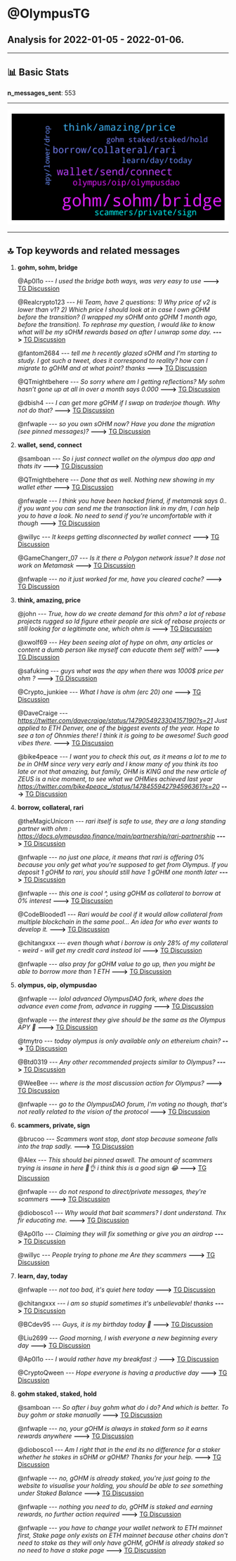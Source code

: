 # **@OlympusTG**
 ## Analysis for **2022-01-05** - **2022-01-06**.

---

## 📊 **Basic Stats**

**n_messages_sent**: 553

---
![wordcloud](OlympusTG_1Days_wordcloud.png)

---


## 🔝 **Top keywords and related messages**

1. **gohm, sohm, bridge**

    @Ap0l1o --- *I used the bridge both ways, was very easy to use* **--->** [TG Discussion](https://t.me/OlympusTG/142991)

    @Realcrypto123 --- *Hi Team, have 2 questions: 1) Why price of v2 is lower than v1? 2) Which price I should look at in case I own gOHM before the transition? (I wrapped my sOHM onto gOHM 1 month ago, before the transition). To rephrase my question, I would like to know what will be my sOHM rewards based on after I unwrap some day.* **--->** [TG Discussion](https://t.me/OlympusTG/142349)

    @fantom2684 --- *tell me h recently glazed sOHM and I'm starting to study. I got such a tweet, does it correspond to reality? how can I migrate to gOHM and at what point? thanks* **--->** [TG Discussion](https://t.me/OlympusTG/143048)

    @QTmightbehere --- *So sorry where am I getting reflections? My sohm hasn’t gone up at all in over a month says 0.000* **--->** [TG Discussion](https://t.me/OlympusTG/142963)

    @dbish4 --- *I can get more gOHM if I swap on traderjoe though. Why not do that?* **--->** [TG Discussion](https://t.me/OlympusTG/143329)

    @nfwaple --- *so you own sOHM now? Have you done the migration (see pinned messages)?* **--->** [TG Discussion](https://t.me/OlympusTG/142948)

2. **wallet, send, connect**

    @samboan --- *So i just connect wallet on the olympus dao app and thats itv* **--->** [TG Discussion](https://t.me/OlympusTG/143029)

    @QTmightbehere --- *Done that as well. Nothing new showing in my wallet ether* **--->** [TG Discussion](https://t.me/OlympusTG/142956)

    @nfwaple --- *I think you have been hacked friend, if metamask says 0.. if you want you can send me the transaction link in my dm, I can help you to have a look. No need to send if you're uncomfortable with it though* **--->** [TG Discussion](https://t.me/OlympusTG/143175)

    @willyc --- *It keeps getting disconnected by wallet connect* **--->** [TG Discussion](https://t.me/OlympusTG/142870)

    @GameChangerr_07 --- *Is it there a Polygon network issue? It dose not work on Metamask* **--->** [TG Discussion](https://t.me/OlympusTG/142250)

    @nfwaple --- *no it just worked for me, have you cleared cache?* **--->** [TG Discussion](https://t.me/OlympusTG/142334)

3. **think, amazing, price**

    @john --- *True, how do we create demand for this ohm? a lot of rebase projects rugged so Id figure etheir people are sick of rebase projects or still looking for a legitimate one, which ohm is* **--->** [TG Discussion](https://t.me/OlympusTG/142909)

    @xwolf69 --- *Hey been seeing alot of hype on ohm, any articles or content a dumb person like myself can educate them self with?* **--->** [TG Discussion](https://t.me/OlympusTG/143301)

    @safuking --- *guys what was the apy when there was 1000$ price per ohm ?* **--->** [TG Discussion](https://t.me/OlympusTG/142317)

    @Crypto_junkiee --- *What I have is ohm (erc 20) one* **--->** [TG Discussion](https://t.me/OlympusTG/142538)

    @DaveCraige --- *https://twitter.com/davecraige/status/1479054923304157190?s=21  Just applied to ETH Denver, one of the biggest events of the year.  Hope to see a ton of Ohnmies there!  I think it is going to be awesome!  Such good vibes there.* **--->** [TG Discussion](https://t.me/OlympusTG/143231)

    @bike4peace --- *I want you to check this out, as it means a lot to me to be in OHM since very very early and I know many of you think its too late or not that amazing, but family, OHM is KING and the new article of ZEUS is a nice moment, to see what we OHMies achieved last year https://twitter.com/bike4peace_/status/1478455942794596361?s=20* **--->** [TG Discussion](https://t.me/OlympusTG/142241)

4. **borrow, collateral, rari**

    @theMagicUnicorn --- *rari itself is safe to use, they are a long standing partner with ohm : https://docs.olympusdao.finance/main/partnership/rari-partnership* **--->** [TG Discussion](https://t.me/OlympusTG/142382)

    @nfwaple --- *no just one place, it means that rari is offering 0% because you only get what you're supposed to get from Olympus. If you deposit 1 gOHM to rari, you should still have 1 gOHM one month later* **--->** [TG Discussion](https://t.me/OlympusTG/142569)

    @nfwaple --- *this one is cool ^, using gOHM as collateral to borrow at 0% interest* **--->** [TG Discussion](https://t.me/OlympusTG/142604)

    @CodeBlooded1 --- *Rari would be cool if it would allow collateral from multiple blockchain in the same pool...  An idea for who ever wants to develop it.* **--->** [TG Discussion](https://t.me/OlympusTG/142259)

    @chitangxxx --- *even though what i borrow is only 28% of my collateral - weird - will get my credit card instead lol* **--->** [TG Discussion](https://t.me/OlympusTG/142578)

    @nfwaple --- *also pray for gOHM value to go up, then you might be able to borrow more than 1 ETH* **--->** [TG Discussion](https://t.me/OlympusTG/142573)

5. **olympus, oip, olympusdao**

    @nfwaple --- *lolol advanced OlympusDAO fork, where does the advance even come from, advance in rugging* **--->** [TG Discussion](https://t.me/OlympusTG/142273)

    @nfwaple --- *the interest they give should be the same as the Olympus APY 🥲* **--->** [TG Discussion](https://t.me/OlympusTG/142565)

    @tmytro --- *today olympus is only available only on ethereium chain?* **--->** [TG Discussion](https://t.me/OlympusTG/143413)

    @Btd0319 --- *Any other recommended projects similar to Olympus?* **--->** [TG Discussion](https://t.me/OlympusTG/142293)

    @WeeBee --- *where is the most discussion action for Olympus?* **--->** [TG Discussion](https://t.me/OlympusTG/143137)

    @nfwaple --- *go to the OlympusDAO forum, I'm voting no though, that's not really related to the vision of the protocol* **--->** [TG Discussion](https://t.me/OlympusTG/142878)

6. **scammers, private, sign**

    @brucoo --- *Scammers wont stop, dont stop because someone falls into the trap sadly.* **--->** [TG Discussion](https://t.me/OlympusTG/142491)

    @Alex --- *This should bei pinned aswell. The amount of scammers trying is insane in here 🙂👌 i think this is a good sign 😂* **--->** [TG Discussion](https://t.me/OlympusTG/143129)

    @nfwaple --- *do not respond to direct/private messages, they're scammers* **--->** [TG Discussion](https://t.me/OlympusTG/143126)

    @diobosco1 --- *Why would that bait scammers? I dont understand. Thx fir educating me.* **--->** [TG Discussion](https://t.me/OlympusTG/142525)

    @Ap0l1o --- *Claiming they will fix something or give you an airdrop* **--->** [TG Discussion](https://t.me/OlympusTG/142502)

    @willyc --- *People trying to phone me  Are they scammers* **--->** [TG Discussion](https://t.me/OlympusTG/142875)

7. **learn, day, today**

    @nfwaple --- *not too bad, it's quiet here today* **--->** [TG Discussion](https://t.me/OlympusTG/142485)

    @chitangxxx --- *i am so stupid sometimes it's unbelievable! thanks* **--->** [TG Discussion](https://t.me/OlympusTG/142924)

    @BCdev95 --- *Guys, it is my birthday today 🙂* **--->** [TG Discussion](https://t.me/OlympusTG/143281)

    @Liu2699 --- *Good morning, I wish everyone a new beginning every day* **--->** [TG Discussion](https://t.me/OlympusTG/143020)

    @Ap0l1o --- *I would rather have my breakfast :)* **--->** [TG Discussion](https://t.me/OlympusTG/142543)

    @CryptoQween --- *Hope everyone is having a productive day* **--->** [TG Discussion](https://t.me/OlympusTG/142366)

8. **gohm staked, staked, hold**

    @samboan --- *So after i buy gohm what do i do? And which is better. To buy gohm or stake manually* **--->** [TG Discussion](https://t.me/OlympusTG/143026)

    @nfwaple --- *no, your gOHM is always in staked form so it earns rewards anywhere* **--->** [TG Discussion](https://t.me/OlympusTG/143155)

    @diobosco1 --- *Am I right that in the end its no difference for a staker whether he stakes in sOHM or gOHM? Thanks for your help.* **--->** [TG Discussion](https://t.me/OlympusTG/142540)

    @nfwaple --- *no, gOHM is already staked, you're just going to the website to visualise your holding, you should be able to see something under Staked Balance* **--->** [TG Discussion](https://t.me/OlympusTG/143104)

    @nfwaple --- *nothing you need to do, gOHM is staked and earning rewards, no further action required* **--->** [TG Discussion](https://t.me/OlympusTG/142437)

    @nfwaple --- *you have to change your wallet network to ETH mainnet first, Stake page only exists on ETH mainnet because other chains don't need to stake as they will only have gOHM, gOHM is already staked so no need to have a stake page* **--->** [TG Discussion](https://t.me/OlympusTG/143099)

